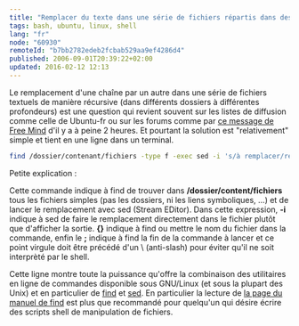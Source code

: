 ```yaml
---
title: "Remplacer du texte dans une série de fichiers répartis dans des dossiers"
tags: bash, ubuntu, linux, shell
lang: "fr"
node: "60930"
remoteId: "b7bb2782edeb2fcbab529aa9ef4286d4"
published: 2006-09-01T20:39:22+02:00
updated: 2016-02-12 12:13
---
```

 
Le remplacement d'une chaîne par un autre dans une série de fichiers textuels de
manière récursive (dans différents dossiers à différentes profondeurs) est une
question qui revient souvent sur les listes de diffusion comme celle de
Ubuntu-fr ou sur les forums comme par [ce message de Free
Mind](https://lists.ubuntu.com/archives/ubuntu-fr/2006-September/011148.html)
d'il y a à peine 2 heures. Et pourtant la solution est &quot;relativement&quot;
simple et tient en une ligne dans un terminal.

 ``` bash
find /dossier/contenant/fichiers -type f -exec sed -i 's/à remplacer/remplacement/g' {} \;
```

 
Petite explication&nbsp;:

Cette commande indique à find de trouver dans **/dossier/content/fichiers** tous
les fichiers simples (pas les dossiers, ni les liens symboliques, ...) et de
lancer le remplacement avec sed (Stream EDitor). Dans cette expression, **-i**
indique à sed de faire le remplacement directement dans le fichier plutôt que
d'afficher la sortie. **{}** indique à find ou mettre le nom du fichier dans la
commande, enfin le **;** indique à find la fin de la commande à lancer et ce
point virgule doit être précédé d'un \ (anti-slash) pour éviter qu'il ne soit
interprèté par le shell.

 
Cette ligne montre toute la puissance qu'offre la combinaison des utilitaires en
ligne de commandes disponible sous GNU/Linux (et sous la plupart des Unix) et en
particulier de [find](http://pwet.fr/man/linux/commandes/find) et
[sed](http://pwet.fr/man/linux/commandes/find). En particulier la lecture de [la
page du manuel de find](http://pwet.fr/man/linux/commandes/find) est plus que
recommandé pour quelqu'un qui désire écrire des scripts shell de manipulation de
fichiers.
